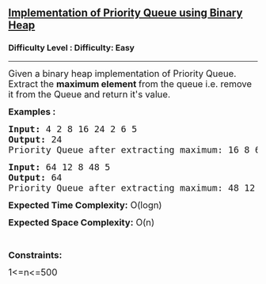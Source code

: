 <h2><a href="https://www.geeksforgeeks.org/problems/implementation-of-priority-queue-using-binary-heap/1">Implementation of Priority Queue using Binary Heap</a></h2><h3>Difficulty Level : Difficulty: Easy</h3><hr><div class="problems_problem_content__Xm_eO" bis_skin_checked="1"><p><span style="font-size: 18px;">Given a binary heap implementation of Priority Queue. Extract the <strong>maximum element </strong>from the queue&nbsp;i.e. remove it&nbsp;from the Queue and return it's value.&nbsp;</span></p>
<p><span style="font-size: 18px;"><strong>Examples :</strong></span></p>
<pre><span style="font-size: 18px;"><strong>Input:</strong> 4 2 8 16 24 2 6 5</span>
<span style="font-size: 18px;"><strong>Output:</strong> 24</span>
<span style="font-size: 18px;">Priority Queue after extracting maximum: 16 8 6 5 2 2 4</span></pre>
<pre><span style="font-size: 18px;"><strong>Input:</strong> 64 12 8 48 5</span>
<span style="font-size: 18px;"><strong>Output:</strong> 64</span>
<span style="font-size: 18px;">Priority Queue after extracting maximum: 48 12 8 5</span>
</pre>
<p><span style="font-size: 18px;"><strong>Expected Time Complexity:</strong> O(logn)</span></p>
<p><span style="font-size: 18px;"><strong>Expected Space Complexity:</strong> O(n)</span></p>
<p>&nbsp;</p>
<p><strong><span style="font-size: 18px;">Constraints:</span></strong></p>
<p><span style="font-size: 18px;">1&lt;=n&lt;=500</span></p></div>